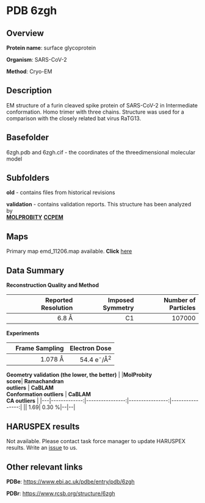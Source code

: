 # PDB 6zgh

## Overview

**Protein name**: surface glycoprotein

**Organism**: SARS-CoV-2

**Method**: Cryo-EM

## Description

EM structure of a furin cleaved spike protein of SARS-CoV-2 in Intermediate conformation. Homo trimer with three chains. Structure was used for a comparison with the closely related bat virus RaTG13. 

## Basefolder

6zgh.pdb and 6zgh.cif - the coordinates of the threedimensional molecular model

## Subfolders



**old** - contains files from historical revisions

**validation** - contains validation reports. This structure has been analyzed by <br>  [**MOLPROBITY**](https://github.com/thorn-lab/coronavirus_structural_task_force/tree/master/pdb/surface_glycoprotein/SARS-CoV-2/6zgh/validation/molprobity)   [**CCPEM**](https://github.com/thorn-lab/coronavirus_structural_task_force/tree/master/pdb/surface_glycoprotein/SARS-CoV-2/6zgh/validation/ccpem-validation) 



## Maps

Primary map emd_11206.map available. **Click** [here](http://ftp.wwpdb.org/pub/emdb/structures/EMD-11206/map/) 

## Data Summary
**Reconstruction Quality and Method**

|   | Reported Resolution | Imposed Symmetry | Number of Particles |
|---|-------------:|----------------:|--------------:|
|   |6.8 Å|C1|107000|

**Experiments**

|   | Frame Sampling | Electron Dose |
|---|-------------:|----------------:|
|   |1.078 Å|54.4 e<sup>-</sup>/Å<sup>2</sup>|

**Geometry validation (the lower, the better)**
|   |**MolProbity<br>score**| **Ramachandran<br>outliers** | **CaBLAM<br>Conformation outliers** | **CaBLAM<br>CA outliers** |
|---|-------------:|----------------:|----------------:|----------------:|
||  1.69|  0.30 %|--|--|

## HARUSPEX results

Not available. Please contact task force manager to update HARUSPEX results. Write an [issue](https://github.com/thorn-lab/coronavirus_structural_task_force/issues) to us.

## Other relevant links 
**PDBe**:  https://www.ebi.ac.uk/pdbe/entry/pdb/6zgh
 
**PDBr**: https://www.rcsb.org/structure/6zgh 
